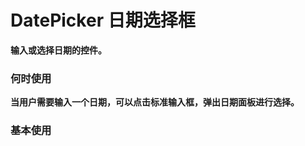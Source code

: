 # DatePicker 日期选择框

**输入或选择日期的控件。**

### 何时使用

**当用户需要输入一个日期，可以点击标准输入框，弹出日期面板进行选择。**

### 基本使用

<code src="./../demo/DatePicker/normal-usage.demo.tsx" />
